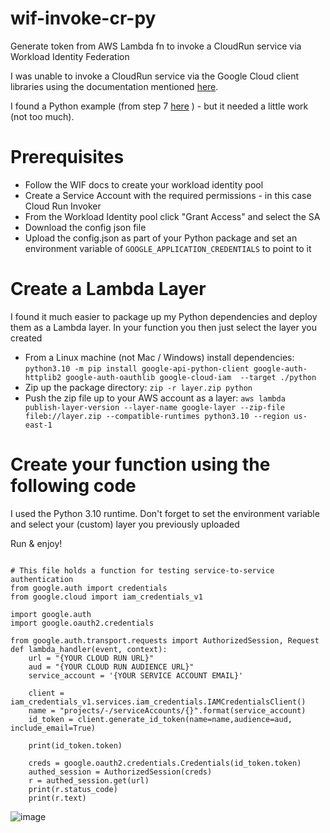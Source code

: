 # wif-invoke-cr-py
Generate token from AWS Lambda fn to invoke a CloudRun service via Workload Identity Federation

I was unable to invoke a CloudRun service via the Google Cloud client libraries using the documentation
mentioned [here](https://cloud.google.com/run/docs/authenticating/service-to-service#run-service-to-service-example-python).

I found a Python example (from step 7 [here](https://cloud.google.com/iam/docs/tutorial-cloud-run-workload-id-federation#get_the_jwt_for_the_authenticated_user_from_keycloak) ) - but it needed a little work (not too much).

# Prerequisites

- Follow the WIF docs to create your workload identity pool
- Create a Service Account with the required permissions - in this case Cloud Run Invoker
- From the Workload Identity pool click "Grant Access" and select the SA
- Download the config json file
- Upload the config.json as part of your Python package and set an environment variable of `GOOGLE_APPLICATION_CREDENTIALS` to point to it

# Create a Lambda Layer
I found it much easier to package up my Python dependencies and deploy them as a Lambda layer. In your function you then just select the layer you created

- From a Linux machine (not Mac / Windows) install dependencies: `python3.10 -m pip install google-api-python-client google-auth-httplib2 google-auth-oauthlib google-cloud-iam  --target ./python`
- Zip up the package directory: `zip -r layer.zip python`
- Push the zip file up to your AWS account as a layer: `aws lambda publish-layer-version --layer-name google-layer --zip-file fileb://layer.zip --compatible-runtimes python3.10 --region us-east-1`


# Create your function using the following code
I used the Python 3.10 runtime. Don't forget to set the environment variable and select your (custom) layer you previously uploaded

Run & enjoy!

```

# This file holds a function for testing service-to-service authentication
from google.auth import credentials
from google.cloud import iam_credentials_v1

import google.auth
import google.oauth2.credentials

from google.auth.transport.requests import AuthorizedSession, Request
def lambda_handler(event, context):
    url = "{YOUR CLOUD RUN URL}"
    aud = "{YOUR CLOUD RUN AUDIENCE URL}"
    service_account = '{YOUR SERVICE ACCOUNT EMAIL}'

    client = iam_credentials_v1.services.iam_credentials.IAMCredentialsClient()
    name = "projects/-/serviceAccounts/{}".format(service_account)
    id_token = client.generate_id_token(name=name,audience=aud, include_email=True)

    print(id_token.token)

    creds = google.oauth2.credentials.Credentials(id_token.token)
    authed_session = AuthorizedSession(creds)
    r = authed_session.get(url)
    print(r.status_code)
    print(r.text)
```

![image](https://github.com/mark-j-chilvers/wif-invoke-cr-py/assets/45714243/0a673014-90e9-40f4-b038-2b64f89f186c)
